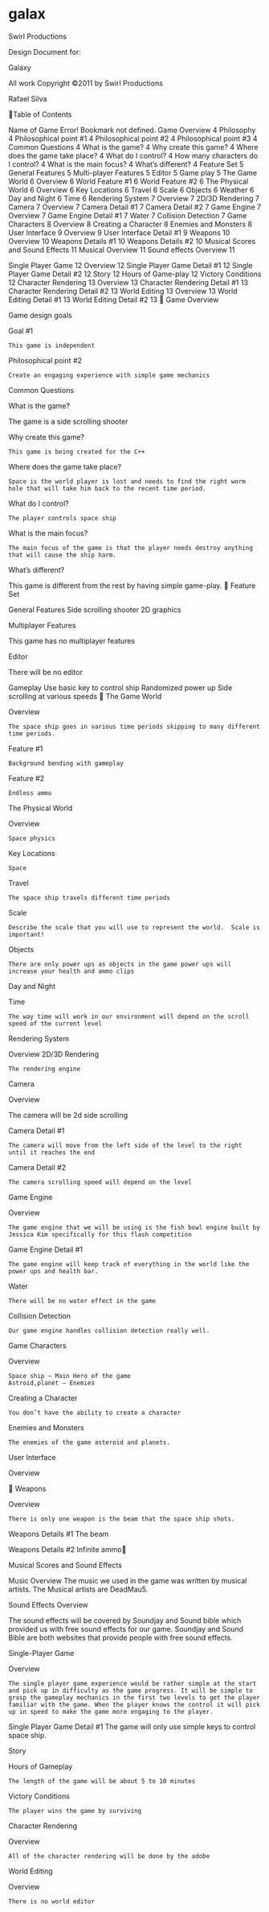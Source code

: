 # galax



 Swirl Productions


Design Document for:


  Galaxy









All work Copyright ©2011 by Swirl Productions

Rafael Silva

Table of Contents

Name of Game	Error! Bookmark not defined.
Game Overview	4
Philosophy	4
Philosophical point #1	4
Philosophical point #2	4
Philosophical point #3	4
Common Questions	4
What is the game?	4
Why create this game?	4
Where does the game take place?	4
What do I control?	4
How many characters do I control?	4
What is the main focus?	4
What’s different?	4
Feature Set	5
General Features	5
Multi-player Features	5
Editor	5
Game play	5
The Game World	6
Overview	6
World Feature #1	6
World Feature #2	6
The Physical World	6
Overview	6
Key Locations	6
Travel	6
Scale	6
Objects	6
Weather	6
Day and Night	6
Time	6
Rendering System	7
Overview	7
2D/3D Rendering	7
Camera	7
Overview	7
Camera Detail #1	7
Camera Detail #2	7
Game Engine	7
Overview	7
Game Engine Detail #1	7
Water	7
Collision Detection	7
Game Characters	8
Overview	8
Creating a Character	8
Enemies and Monsters	8
User Interface	9
Overview	9
User Interface Detail #1	9
Weapons	10
Overview	10
Weapons Details #1	10
Weapons Details #2	10
Musical Scores and Sound Effects	11
Musical Overview	11
Sound effects Overview	11

Single Player Game	12
Overview	12
Single Player Game Detail #1	12
Single Player Game Detail #2	12
Story	12
Hours of Game-play	12
Victory Conditions	12
Character Rendering	13
Overview	13
Character Rendering Detail #1	13
Character Rendering Detail #2	13
World Editing	13
Overview	13
World Editing Detail #1	13
World Editing Detail #2	13

Game Overview

Game design goals

Goal #1

	This game is independent

Philosophical point #2

	Create an engaging experience with simple game mechanics

Common Questions

What is the game?

The game is a side scrolling shooter

Why create this game?

	This game is being created for the C++
Where does the game take place?

	Space is the world player is lost and needs to find the right worm hole that will take him back to the recent time period.
What do I control?

	The player controls space ship

What is the main focus?

	The main focus of the game is that the player needs destroy anything that will cause the ship harm. 

What’s different?

This game is different from the rest by having simple game-play.

Feature Set

General Features
Side scrolling shooter
2D graphics


Multiplayer Features

This game has no multiplayer features

Editor

There will be no editor 

Gameplay
Use basic key to control ship
Randomized power up
Side scrolling at various speeds

The Game World

Overview
 

	The space ship goes in various time periods skipping to many different time periods.

Feature #1

	Background bending with gameplay
Feature #2

	Endless ammo

The Physical World

Overview

	Space physics
Key Locations

	Space

Travel

	The space ship travels different time periods

Scale

	Describe the scale that you will use to represent the world.  Scale is important!	

Objects

	There are only power ups as objects in the game power ups will increase your health and ammo clips

Day and Night


Time

	The way time will work in our environment will depend on the scroll speed of the current level
Rendering System

Overview
2D/3D Rendering

	The rendering engine 

Camera

Overview

The camera will be 2d side scrolling

Camera Detail #1

	The camera will move from the left side of the level to the right until it reaches the end

Camera Detail #2

	The camera scrolling speed will depend on the level

Game Engine

Overview

	The game engine that we will be using is the fish bowl engine built by Jessica Kim specifically for this flash competition

Game Engine Detail #1

	The game engine will keep track of everything in the world like the power ups and health bar.

Water

	There will be no water effect in the game

Collision Detection

	Our game engine handles collision detection really well. 

	

Game Characters

Overview

	Space ship – Main Hero of the game	
	Astroid,planet – Enemies
	

Creating a Character

	You don’t have the ability to create a character

Enemies and Monsters

	The enemies of the game asteroid and planets.
User Interface

Overview

	


Weapons

Overview

	There is only one weapon is the beam that the space ship shots.

Weapons Details #1
The beam

Weapons Details #2
Infinite ammo


Musical Scores and Sound Effects

Music Overview
The music we used in the game was written by musical artists. The Musical artists are DeadMau5.  


Sound Effects Overview

The sound effects will be covered by Soundjay and Sound bible which provided us with free sound effects for our game. Soundjay and Sound Bible are both websites that provide people with free sound effects.	


Single-Player Game

Overview

	The single player game experience would be rather simple at the start and pick up in difficulty as the game progress. It will be simple to grasp the gameplay mechanics in the first two levels to get the player familiar with the game. When the player knows the control it will pick up in speed to make the game more engaging to the player.

Single Player Game Detail #1
The game will only use simple keys to control space ship.

Story

Hours of Gameplay

	The length of the game will be about 5 to 10 minutes 

Victory Conditions

	The player wins the game by surviving 


Character Rendering

Overview

	All of the character rendering will be done by the adobe 


World Editing

Overview

	There is no world editor
